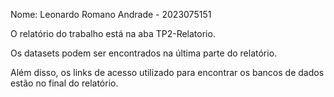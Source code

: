 Nome: Leonardo Romano Andrade - 2023075151

O relatório do trabalho está na aba TP2-Relatorio.

Os datasets podem ser encontrados na última parte do relatório.

Além disso, os links de acesso utilizado para encontrar os bancos de dados estão no final do relatório.
